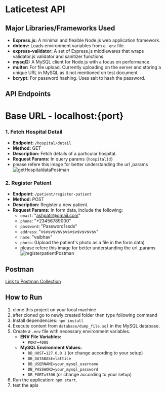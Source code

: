 # Laticetest API


## Major Libraries/Frameworks Used
- **Express.js:** A minimal and flexible Node.js web application framework.
- **dotenv:** Loads environment variables from a `.env` file.
- **express-validator:** A set of Express.js middlewares that wraps validator.js validator and sanitizer functions.
- **mysql2:** A MySQL client for Node.js with a focus on performance.
- **multer:** For file upload. Currently uploading on the server and storing a unique URL in MySQL as it not mentioned on test document
- **bcrypt:** For password hashing. Uses salt to hash the password.

## API Endpoints
# Base URL - localhost:{port}

### 1. Fetch Hospital Detail
- **Endpoint:** `/hospital/detail`
- **Method:** GET
- **Description:** Fetch details of a particular hospital.
- **Request Params:** In query params `{hospitalId}`
- please refere this image for better understanding the url ,params
![getHospitaldataPostman](https://github.com/ashishpatil3101/lattice-company-test-node.js/assets/43375060/85f90b10-ea9b-4446-a7c3-52198f9f183e)




### 2. Register Patient
- **Endpoint:** `/patient/register-patient`
- **Method:** POST
- **Description:** Register a new patient.
- **Request Params:** In form data, include the following:
  - `email`: "ashpatil@gmail.com"
  - `phone`: "+23456789000"
  - `password`: "Password1ssds"
  - `address`: "vsvsvsvsvsvsvsvsvsvsvsv"
  - `name`: "vaibhav"
  - `photo`: (Upload the patient's photo as a file in the form data)
  - please refere this image for better understanding the url ,params
![registerpatientPostman](https://github.com/ashishpatil3101/lattice-company-test-node.js/assets/43375060/10e0ad0c-107f-4233-bc88-43eb03eb2a90)


## Postman
[Link to Postman Collection](https://api.postman.com/collections/26007384-8e69e2be-a9f2-405d-84d9-3eff126ab302?access_key=PMAT-01HMC4QKNYB1BA16HB0XE15S3J)

## How to Run
1. clone this project on your local machine
2. after cloned go to newly created folder then type following command
3. Install dependencies: `npm install`
4. Execute content from `database/dump_file.sql` in the MySQL database.
5. Create a `.env` file with necessary environment variables.
   - **ENV File Variables:**
     - `PORT=4000`
   - **MySQL Environment Values:**
     - `DB_HOST=127.0.0.1` (or change according to your setup)
     - `DB_DATABASE=lattice`
     - `DB_USERNAME=your_mysql_username`
     - `DB_PASSWORD=your_mysql_password`
     - `DB_PORT=3306` (or change according to your setup)
6. Run the application: `npm start`.
7. test the apis
